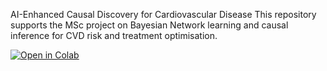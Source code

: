AI-Enhanced Causal Discovery for Cardiovascular Disease
This repository supports the MSc project on Bayesian Network learning and causal inference for CVD risk and treatment optimisation.


[![Open in Colab](https://colab.research.google.com/assets/colab-badge.svg)](https://colab.research.google.com/github/Tansoydan/MSc-Diss/blob/main/notebooks/01_data_preparation.ipynb)
